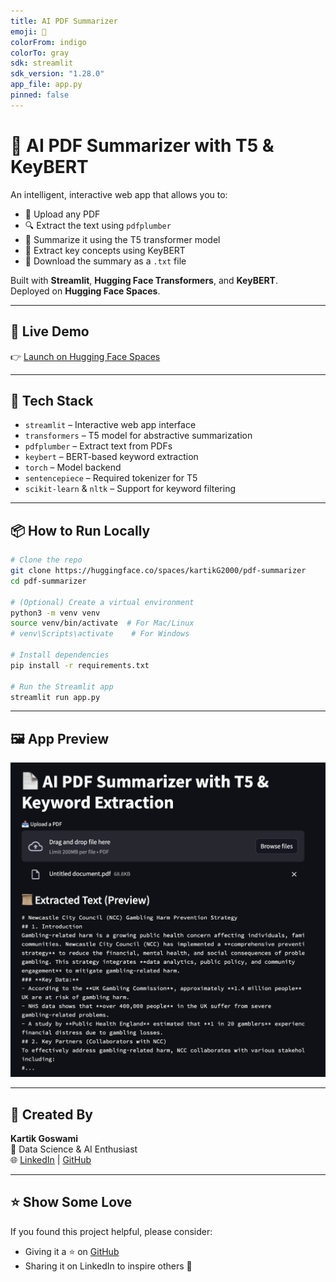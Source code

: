 ```yaml
---
title: AI PDF Summarizer
emoji: 📄
colorFrom: indigo
colorTo: gray
sdk: streamlit
sdk_version: "1.28.0"
app_file: app.py
pinned: false
---
```


# 📄 AI PDF Summarizer with T5 & KeyBERT

An intelligent, interactive web app that allows you to:

- 📄 Upload any PDF
- 🔍 Extract the text using `pdfplumber`
- 🧠 Summarize it using the T5 transformer model
- 🔑 Extract key concepts using KeyBERT
- 📅 Download the summary as a `.txt` file

Built with **Streamlit**, **Hugging Face Transformers**, and **KeyBERT**.  
Deployed on **Hugging Face Spaces**.

---

## 🚀 Live Demo

👉 [Launch on Hugging Face Spaces](https://huggingface.co/spaces/kartikG2000/pdf-summarizer)

---

## 🧠 Tech Stack

- `streamlit` – Interactive web app interface
- `transformers` – T5 model for abstractive summarization
- `pdfplumber` – Extract text from PDFs
- `keybert` – BERT-based keyword extraction
- `torch` – Model backend
- `sentencepiece` – Required tokenizer for T5
- `scikit-learn` & `nltk` – Support for keyword filtering

---

## 📦 How to Run Locally

```bash
# Clone the repo
git clone https://huggingface.co/spaces/kartikG2000/pdf-summarizer
cd pdf-summarizer

# (Optional) Create a virtual environment
python3 -m venv venv
source venv/bin/activate  # For Mac/Linux
# venv\Scripts\activate    # For Windows

# Install dependencies
pip install -r requirements.txt

# Run the Streamlit app
streamlit run app.py
```

---

## 🖼️ App Preview

![App Screenshot](screenshot.png)

---

## 🙌 Created By

**Kartik Goswami**  
📍 Data Science & AI Enthusiast  
🌐 [LinkedIn](https://www.linkedin.com/in/kartikgoswami2000) | [GitHub](https://github.com/kartik703)

---

## ⭐️ Show Some Love

If you found this project helpful, please consider:

- Giving it a ⭐ on [GitHub](https://github.com/kartikG2000/pdf-summarizer)
- Sharing it on LinkedIn to inspire others 🚀

